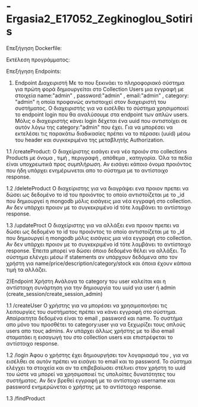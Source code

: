 # -Ergasia2_E17052_Zegkinoglou_Sotiris

Επεξήγηση Dockerfile:


Eκτέλεση προγράμματος:


Επεξήγηση Endpoints:

1) Endpoint Διαχειριστή
Με το που ξεκινάει το πληροφοριακό σύστημα για πρώτη φορά δημιουργείται στο Collection Users μια εγγραφή με στοιχεία name:"admin" , password:"admin" , email:"admin" , category:   "admin" η οποία προφανώς αντιστοιχεί στον διαχειριστή του συστήματος. Ο διαχειριστής για να εισέλθει το σύστημα χρησιμοποιεί το endpoint login που θα αναλύσουμε στα endpoint     των απλών users. Μόλις ο διαχειριστής κάνει login δέχεται ένα uuid που αντιστοίχει σε αυτόν λόγω της category:"admin" που έχει. Για να μπορέσει να εκτελέσει τις παρακάτω διαδικασίες πρέπει να το πέρασει (uuid) μέσω του header και συγκεκριμένα της μεταβλητής Authorization.

  1.1 /createProduct:
   O διαχείριστης εισάγει ενα νέο προιόν στο collections Products με όνομα , τιμή , περιγραφή , απόθεμα , κατηγορία. Όλα τα πεδία είναι υποχρεωτικά προς συμπλήρωση. Αν εισάγει   κάποιο όνομα προιόντος που ήδη υπάρχει ενημέρωνεται απο το σύστημα με το αντίστοιχο response.

  1.2 /deleteProduct
  O διαχείριστης για να διαγράψει ενα προιον πρεπει να δώσει ως δεδομένο το id του προιόντος το οποίο αντιστοίζεται με το _id που δημιουργεί η mongodb μόλις εισάγεις μια νέα         εγγραφή στο collection. Αν δεν υπάρχει προιον με το συγκεκριμένο id τότε λαμβάνει το αντίστοιχο response.
  
  1.3 /updateProct
   O διαχείριστης για να αλλάξει ενα προιον πρεπει να δώσει ως δεδομένο το id του προιόντος το οποίο αντιστοίζεται με το _id που δημιουργεί η mongodb μόλις εισάγεις μια νέα       εγγραφή στο collection. Αν δεν υπάρχει προιον με το συγκεκριμένο id τότε λαμβάνει το αντίστοιχο response. Έπειτα μπορεί να δώσει όποιο δεδομένο θέλει να αλλάξει. Το σύστημα   ελένχει μέσω if statements αν υπάρχουν δεδόμενα απο τον χρήστη για name/price/description/category/stock και όποια έχουν κάποια τιμή τα αλλάζει.
  
  
2)Endpoint Χρήστη
Ανάλογα το category του user καλείται και η αντίστοιχη συνάρτηση για την δημιουργία του uuid για user ή admin (create_session/create_session_admin)
 
  1.1 /createUser
  Ο χρήστης για να μπορέσει να χρησιμοποιήσει τις λειτουργίες του συστήματος πρέπει να κάνει εγγραφή στο σύστημα. Απαίραιτητα δεδομένα είναι το email , password και name. To  συστήμα απο μόνο του προσθέτει το category:user για να ξεχωρίζει τους απλούς users απο τους admins. Aν υπάρχει άλλως χρήστης με το ίδιο email σταματάει η εισαγωγή του στο collection users και επιστρέφεται το αντίστοιχο response.
  
  1.2 /login
  Άφου ο χρήστης έχει δημιουργήσει τον λογαριασμό του , για να εισέλθει σε αυτόν πρέπει να εισάγει το email και το password. Το σύστημα ελέγχει τα στοιχεία και αν τα επιβεβαίωσει στέλνει στον χρήστη το uuid του ώστε να μπορεί να χρησιμοποιεί τις υπολοίπες δυνατότητες του συστήματος. Αν δεν βρεθεί εγγραφή με το αντίστοιχο username και password ενημερώνεται ο χρήστης με το αντίστοιχο response.
  
  1.3 /findProduct
